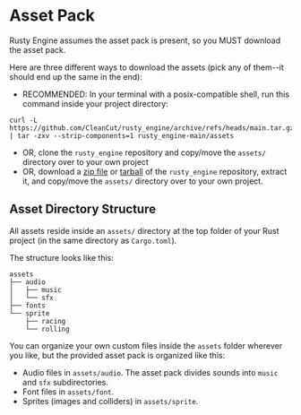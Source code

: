 # Asset Pack

Rusty Engine assumes the asset pack is present, so you MUST download the asset pack.

Here are three different ways to download the assets (pick any of them--it should end up the same in the end):
- RECOMMENDED: In your terminal with a posix-compatible shell, run this command inside your project directory:
```shell
curl -L https://github.com/CleanCut/rusty_engine/archive/refs/heads/main.tar.gz | tar -zxv --strip-components=1 rusty_engine-main/assets
```
- OR, clone the `rusty_engine` repository and copy/move the `assets/` directory over to your own project
- OR, download a [zip file](https://github.com/CleanCut/rusty_engine/archive/refs/heads/main.zip) or [tarball](https://github.com/CleanCut/rusty_engine/archive/refs/heads/main.tar.gz) of the `rusty_engine` repository, extract it, and copy/move the `assets/` directory over to your own project.

## Asset Directory Structure

All assets reside inside an `assets/` directory at the top folder of your Rust project (in the same directory as `Cargo.toml`).

The structure looks like this:

```text
assets
├── audio
│   ├── music
│   └── sfx
├── fonts
└── sprite
    ├── racing
    └── rolling
```

You can organize your own custom files inside the `assets` folder wherever you like, but the provided asset pack is organized like this:

- Audio files in `assets/audio`. The asset pack divides sounds into `music` and `sfx` subdirectories.
- Font files in `assets/font`.
- Sprites (images and colliders) in `assets/sprite`.

